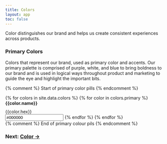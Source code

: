 ```yaml
---
title: Colors
layout: app
toc: false
---
```


<script>
function getColor() {
  /* Get the text field */
  var copyText = document.getElementById("pillColor");

  /* Select the text field */
  copyText.select();
  copyText.setSelectionRange(0, 99999); /* For mobile devices */

   /* Copy the text inside the text field */
  navigator.clipboard.writeText(copyText.value);

}
</script>

<div class="container-fluid p-0">
<p>Color distinguishes our brand and helps us create consistent experiences across products. </p>
<h3 class="m-bottom-2 t-bold">Primary Colors</h3>
<p>Colors that represent our brand, used as primary color and accents. Our primary palette is comprised of purple, white, and blue to bring boldness to our brand and is used in logical ways throughout product and marketing to guide the eye and highlight the important bits.</p>

{% comment %} 
 Start of primary color pills
{% endcomment %}

<div class="row ">
{% for colors in site.data.colors %}
{% for color in colors.primary %}
<span onClick="getColor()" type="button" class=" col-12 col-md-4 m-bottom-4  ">
<div class="row m-0 {{color.bg}} t-c-w100 p-0 m-0 t-left p-left-4 rounded-pill no-scroll shadow-default colorpill">
<a class='copy col-9 {% if color.text-color=="white"%} t-c-w100{% else %}t-black{% endif %} m-top-2 '>
<b class="t-bold">{{color.name}}</b><br/>
{{color.hex}}</a>
<span class="col-3 col-md-3 p-left-4 p-left-3__m p-3 bg-c-b300">
<svg width="24" height="24" viewBox="0 0 24 24" fill="none" xmlns="http://www.w3.org/2000/svg">
<path d="M19.4182 5.32258L17.6727 3.29032C17.3818 3 16.8 3 16.5091 3H10.4C9.52727 3 8.65455 3.87097 8.65455 4.74194V6.48387H5.74545C4.87273 6.19355 4 7.06452 4 7.93548V19.2581C4 20.129 4.87273 21 5.74545 21H13.6C14.4727 21 15.3455 20.129 15.3455 19.2581V17.5161H18.2545C19.1273 17.5161 20 16.6452 20 15.7742V6.48387C20 5.90323 19.7091 5.6129 19.4182 5.32258ZM16.5091 3.87097C16.8 4.16129 16.5091 4.16129 16.5091 3.87097L18.5455 5.90323C18.5455 5.90323 18.5455 6.19355 18.8364 6.19355H16.5091V3.87097ZM14.1818 19.2581C14.1818 19.5484 13.8909 19.8387 13.6 19.8387H5.74545C5.45455 19.8387 5.16364 19.5484 5.16364 19.2581V7.93548C5.16364 7.64516 5.45455 7.35484 5.74545 7.35484H8.65455V15.7742C8.65455 16.6452 9.52727 17.5161 10.4 17.5161H14.4727V19.2581H14.1818ZM18.8364 15.7742C18.8364 16.0645 18.5455 16.3548 18.2545 16.3548H10.4C10.1091 16.3548 9.81818 16.0645 9.81818 15.7742V4.45161C9.81818 4.16129 10.1091 3.87097 10.4 3.87097H15.3455V6.48387C15.3455 7.06452 15.6364 7.35484 16.2182 7.35484H18.8364V15.7742Z" fill="white"/>
</svg>


</span>
</div>
<input class="l-none " type="text" value="#000000"  id="pillColor">
</span>
{% endfor %}
{% endfor %}
</div>
{% comment %} 
 End of primary colour pils
{% endcomment %}


</div>

<h3 class ="t-bold t-right m-0">  Next: <a href="">Color →</a></h3>

